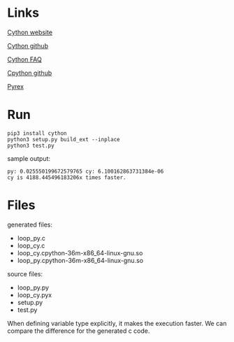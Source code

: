 # Links

[Cython website](https://cython.readthedocs.io/en/latest/#)

[Cython github](https://github.com/cython/cython)

[Cython FAQ](https://github.com/cython/cython/wiki/FAQ)

[Cpython github](https://github.com/python/cpython)

[Pyrex](https://wiki.python.org/moin/Pyrex)

# Run

```
pip3 install cython
python3 setup.py build_ext --inplace
python3 test.py
```
sample output:

```
py: 0.025550199672579765 cy: 6.100162863731384e-06
cy is 4188.445496183206x times faster.
```

# Files

generated files:
* loop_py.c
* loop_cy.c
* loop_cy.cpython-36m-x86_64-linux-gnu.so
* loop_py.cpython-36m-x86_64-linux-gnu.so

source files:
* loop_py.py
* loop_cy.pyx
* setup.py
* test.py

When defining variable type explicitly, it makes the execution faster. We can compare the difference for the generated c code.


